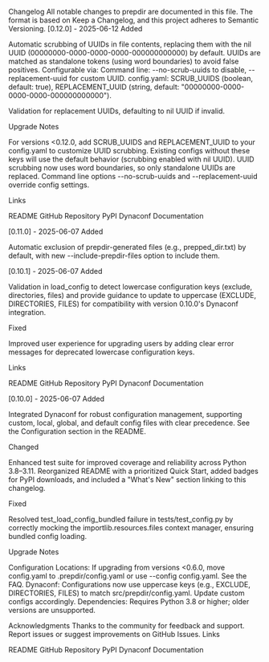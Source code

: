 Changelog
All notable changes to prepdir are documented in this file.
The format is based on Keep a Changelog, and this project adheres to Semantic Versioning.
[0.12.0] - 2025-06-12
Added

Automatic scrubbing of UUIDs in file contents, replacing them with the nil UUID (00000000-0000-0000-0000-000000000000) by default. UUIDs are matched as standalone tokens (using word boundaries) to avoid false positives. Configurable via:
Command line: --no-scrub-uuids to disable, --replacement-uuid <uuid> for custom UUID.
config.yaml: SCRUB_UUIDS (boolean, default: true), REPLACEMENT_UUID (string, default: "00000000-0000-0000-0000-000000000000").


Validation for replacement UUIDs, defaulting to nil UUID if invalid.

Upgrade Notes

For versions <0.12.0, add SCRUB_UUIDS and REPLACEMENT_UUID to your config.yaml to customize UUID scrubbing. Existing configs without these keys will use the default behavior (scrubbing enabled with nil UUID).
UUID scrubbing now uses word boundaries, so only standalone UUIDs are replaced. Command line options --no-scrub-uuids and --replacement-uuid override config settings.

Links

README
GitHub Repository
PyPI
Dynaconf Documentation

[0.11.0] - 2025-06-07
Added

Automatic exclusion of prepdir-generated files (e.g., prepped_dir.txt) by default, with new --include-prepdir-files option to include them.

[0.10.1] - 2025-06-07
Added

Validation in load_config to detect lowercase configuration keys (exclude, directories, files) and provide guidance to update to uppercase (EXCLUDE, DIRECTORIES, FILES) for compatibility with version 0.10.0's Dynaconf integration.

Fixed

Improved user experience for upgrading users by adding clear error messages for deprecated lowercase configuration keys.

Links

README
GitHub Repository
PyPI
Dynaconf Documentation

[0.10.0] - 2025-06-07
Added

Integrated Dynaconf for robust configuration management, supporting custom, local, global, and default config files with clear precedence. See the Configuration section in the README.

Changed

Enhanced test suite for improved coverage and reliability across Python 3.8–3.11.
Reorganized README with a prioritized Quick Start, added badges for PyPI downloads, and included a "What's New" section linking to this changelog.

Fixed

Resolved test_load_config_bundled failure in tests/test_config.py by correctly mocking the importlib.resources.files context manager, ensuring bundled config loading.

Upgrade Notes

Configuration Locations: If upgrading from versions <0.6.0, move config.yaml to .prepdir/config.yaml or use --config config.yaml. See the FAQ.
Dynaconf: Configurations now use uppercase keys (e.g., EXCLUDE, DIRECTORIES, FILES) to match src/prepdir/config.yaml. Update custom configs accordingly.
Dependencies: Requires Python 3.8 or higher; older versions are unsupported.

Acknowledgments
Thanks to the community for feedback and support. Report issues or suggest improvements on GitHub Issues.
Links

README
GitHub Repository
PyPI
Dynaconf Documentation

